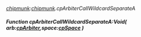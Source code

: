 _[chipmunk](../../modules/chipmunk/chipmunk-module.md):[chipmunk](../../modules/chipmunk/chipmunk-module.md).cpArbiterCallWildcardSeparateA_
##### Function cpArbiterCallWildcardSeparateA:Void( arb:[cpArbiter](../../modules/chipmunk/chipmunk-cparbiter.md),space:[cpSpace](../../modules/chipmunk/chipmunk-cpspace.md) )
